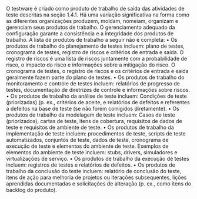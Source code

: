 O testware é criado como produto de trabalho de saída das atividades de teste descritas na seção 1.4.1.
Há uma variação significativa na forma como as diferentes organizações produzem, moldam, nomeiam, organizam e gerenciam seus produtos de trabalho.
O gerenciamento adequado da configuração garante a consistência e a integridade dos produtos de trabalho.
A lista de produtos de trabalho a seguir não é completa:
    • Os produtos de trabalho do planejamento de testes incluem: plano de testes, cronograma de testes, registro de riscos e critérios de entrada e saída.
        O registro de riscos é uma lista de riscos juntamente com a probabilidade de risco, o impacto do risco e informações sobre a mitigação do risco.
        O cronograma de testes, o registro de riscos e os critérios de entrada e saída geralmente fazem parte do plano de testes.
    • Os produtos de trabalho do monitoramento e controle de testes incluem:
        relatórios de progresso de testes, documentação de diretrizes de controle e informações sobre riscos.
    • Os produtos de trabalho da análise de teste incluem:
        Condições de teste (priorizadas) (p. ex., critérios de aceite, e relatórios de defeitos e referentes a defeitos na base de teste (se não forem corrigidos diretamente).
    • Os produtos de trabalho da modelagem de teste incluem:
        Casos de teste (priorizados), cartas de teste, itens de cobertura, requisitos de dados de teste e requisitos de ambiente de teste.
    • Os produtos de trabalho da implementação de teste incluem:
        procedimentos de teste, scripts de teste automatizados, conjuntos de teste, dados de teste, cronograma de execução de teste e elementos do ambiente de teste.
        Exemplos de elementos do ambiente de teste incluem:
            stubs, drivers, simuladores e virtualizações de serviço.
    • Os produtos de trabalho da execução de testes incluem:
        registros de testes e relatórios de defeitos.
    • Os produtos de trabalho da conclusão do teste incluem:
        relatório de conclusão do teste, itens de ação para melhoria de projetos ou iterações subsequentes, lições aprendidas documentadas e solicitações de alteração (p. ex., como itens do backlog do produto).